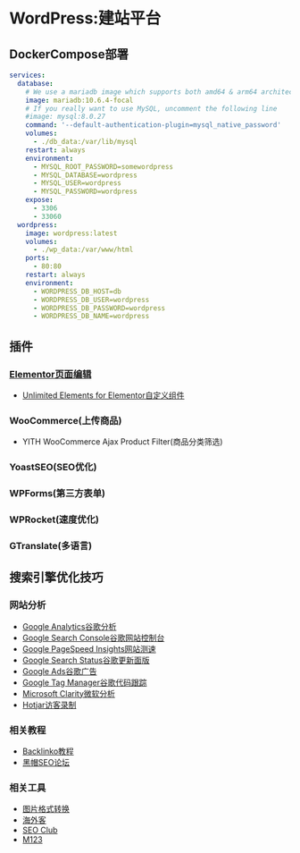 # WordPress:建站平台
## DockerCompose部署
```yaml
services:
  database:
    # We use a mariadb image which supports both amd64 & arm64 architecture
    image: mariadb:10.6.4-focal
    # If you really want to use MySQL, uncomment the following line
    #image: mysql:8.0.27
    command: '--default-authentication-plugin=mysql_native_password'
    volumes:
      - ./db_data:/var/lib/mysql
    restart: always
    environment:
      - MYSQL_ROOT_PASSWORD=somewordpress
      - MYSQL_DATABASE=wordpress
      - MYSQL_USER=wordpress
      - MYSQL_PASSWORD=wordpress
    expose:
      - 3306
      - 33060
  wordpress:
    image: wordpress:latest
    volumes:
      - ./wp_data:/var/www/html
    ports:
      - 80:80
    restart: always
    environment:
      - WORDPRESS_DB_HOST=db
      - WORDPRESS_DB_USER=wordpress
      - WORDPRESS_DB_PASSWORD=wordpress
      - WORDPRESS_DB_NAME=wordpress
```
## 插件
### [Elementor页面编辑](https://www.miaoroom.com/)
- [Unlimited Elements for Elementor自定义组件](https://maichuguo.com/wordpress-plugins/)
### WooCommerce(上传商品)
- YITH WooCommerce Ajax Product Filter(商品分类筛选)
### YoastSEO(SEO优化)
### WPForms(第三方表单)
### WPRocket(速度优化)
### GTranslate(多语言)

## 搜索引擎优化技巧
### 网站分析
- [Google Analytics谷歌分析](https://analytics.google.com/)
- [Google Search Console谷歌网站控制台](https://search.google.com/search-console/welcome)
- [Google PageSpeed Insights网站测速](https://pagespeed.web.dev/)
- [Google Search Status谷歌更新面版](https://status.search.google.com/)
- [Google Ads谷歌广告](https://ads.google.com/)
- [Google Tag Manager谷歌代码跟踪](https://tagmanager.google.com/)
- [Microsoft Clarity微软分析](https://clarity.microsoft.com/)
- [Hotjar访客录制](https://www.hotjar.com/)
### 相关教程
- [Backlinko教程](https://backlinko.com)
- [黑帽SEO论坛](https://www.blackhatworld.com)
### 相关工具
- [图片格式转换](https://github.com/renzhezhilu/webp2jpg-online)
- [海外客](https://www.hiwaike.com/)
- [SEO Club](https://dash.seogroup.club/)
- [M123](https://www.m123.com)